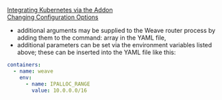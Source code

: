 [Integrating Kubernetes via the Addon](https://www.weave.works/docs/net/latest/kubernetes/kube-addon/)</br>
[Changing Configuration Options](https://www.weave.works/docs/net/latest/kubernetes/kube-addon/#-changing-configuration-options)

- additional arguments may be supplied to the Weave router process by adding them to the command: array in the YAML file,
- additional parameters can be set via the environment variables listed above; these can be inserted into the YAML file like this:

```yaml
containers:
  - name: weave
    env:
      - name: IPALLOC_RANGE
        value: 10.0.0.0/16
```
